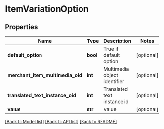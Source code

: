# ItemVariationOption

## Properties
Name | Type | Description | Notes
------------ | ------------- | ------------- | -------------
**default_option** | **bool** | True if default option | [optional] 
**merchant_item_multimedia_oid** | **int** | Multimedia object identifier | [optional] 
**translated_text_instance_oid** | **int** | Translated text instance id | [optional] 
**value** | **str** | Value | [optional] 

[[Back to Model list]](../README.md#documentation-for-models) [[Back to API list]](../README.md#documentation-for-api-endpoints) [[Back to README]](../README.md)


